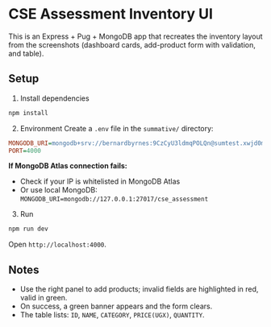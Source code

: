 # CSE Assessment Inventory UI

This is an Express + Pug + MongoDB app that recreates the inventory layout from the screenshots (dashboard cards, add-product form with validation, and table).

## Setup

1. Install dependencies

```bash
npm install
```

2. Environment
   Create a `.env` file in the `summative/` directory:

```ini
MONGODB_URI=mongodb+srv://bernardbyrnes:9CzCyU3ldmqPOLQn@sumtest.xwjd0mg.mongodb.net/SumTest?retryWrites=true&w=majority&appName=sumtest
PORT=4000
```

**If MongoDB Atlas connection fails:**

- Check if your IP is whitelisted in MongoDB Atlas
- Or use local MongoDB: `MONGODB_URI=mongodb://127.0.0.1:27017/cse_assessment`

3. Run

```bash
npm run dev
```

Open `http://localhost:4000`.

## Notes

- Use the right panel to add products; invalid fields are highlighted in red, valid in green.
- On success, a green banner appears and the form clears.
- The table lists: `ID`, `NAME`, `CATEGORY`, `PRICE(UGX)`, `QUANTITY`.
